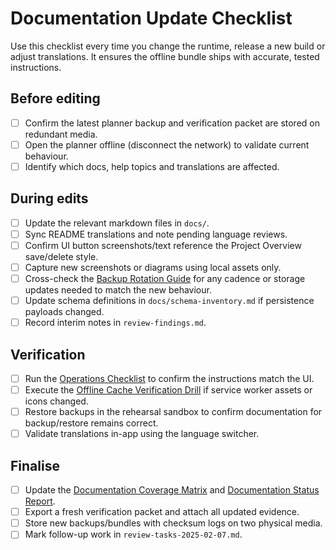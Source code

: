 # Documentation Update Checklist

Use this checklist every time you change the runtime, release a new build or
adjust translations. It ensures the offline bundle ships with accurate, tested
instructions.

## Before editing

- [ ] Confirm the latest planner backup and verification packet are stored on
      redundant media.
- [ ] Open the planner offline (disconnect the network) to validate current
      behaviour.
- [ ] Identify which docs, help topics and translations are affected.

## During edits

- [ ] Update the relevant markdown files in `docs/`.
- [ ] Sync README translations and note pending language reviews.
- [ ] Confirm UI button screenshots/text reference the Project Overview save/delete style.
- [ ] Capture new screenshots or diagrams using local assets only.
- [ ] Cross-check the [Backup Rotation Guide](backup-rotation-guide.md) for any
      cadence or storage updates needed to match the new behaviour.
- [ ] Update schema definitions in `docs/schema-inventory.md` if persistence
      payloads changed.
- [ ] Record interim notes in `review-findings.md`.

## Verification

- [ ] Run the [Operations Checklist](operations-checklist.md) to confirm the
      instructions match the UI.
- [ ] Execute the [Offline Cache Verification Drill](offline-cache-verification-drill.md)
      if service worker assets or icons changed.
- [ ] Restore backups in the rehearsal sandbox to confirm documentation for
      backup/restore remains correct.
- [ ] Validate translations in-app using the language switcher.

## Finalise

- [ ] Update the [Documentation Coverage Matrix](documentation-coverage-matrix.md)
      and [Documentation Status Report](documentation-status-report-template.md).
- [ ] Export a fresh verification packet and attach all updated evidence.
- [ ] Store new backups/bundles with checksum logs on two physical media.
- [ ] Mark follow-up work in `review-tasks-2025-02-07.md`.
